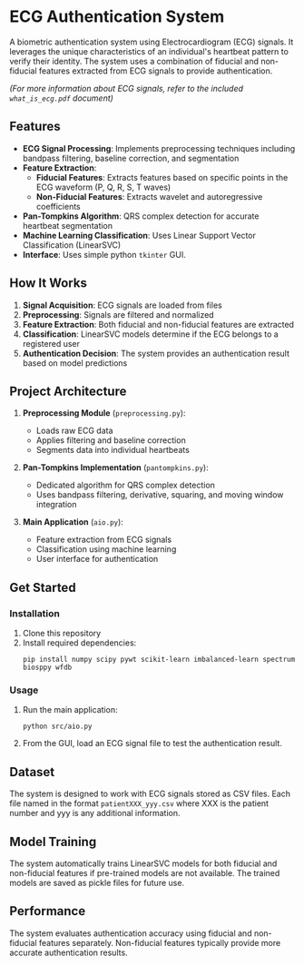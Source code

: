 
# ECG Authentication System

A biometric authentication system using Electrocardiogram (ECG) signals. It leverages the unique characteristics of an individual's heartbeat pattern to verify their identity. The system uses a combination of fiducial and non-fiducial features extracted from ECG signals to provide authentication.

*(For more information about ECG signals, refer to the included `what_is_ecg.pdf` document)*

## Features

- **ECG Signal Processing**: Implements preprocessing techniques including bandpass filtering, baseline correction, and segmentation
- **Feature Extraction**:
  - **Fiducial Features**: Extracts features based on specific points in the ECG waveform (P, Q, R, S, T waves)
  - **Non-Fiducial Features**: Extracts wavelet and autoregressive coefficients
- **Pan-Tompkins Algorithm**: QRS complex detection for accurate heartbeat segmentation
- **Machine Learning Classification**: Uses Linear Support Vector Classification (LinearSVC)
- **Interface**: Uses simple python `tkinter` GUI. 

## How It Works

1. **Signal Acquisition**: ECG signals are loaded from files
2. **Preprocessing**: Signals are filtered and normalized
3. **Feature Extraction**: Both fiducial and non-fiducial features are extracted
4. **Classification**: LinearSVC models determine if the ECG belongs to a registered user
5. **Authentication Decision**: The system provides an authentication result based on model predictions

## Project Architecture

1. **Preprocessing Module** (`preprocessing.py`): 
   - Loads raw ECG data
   - Applies filtering and baseline correction
   - Segments data into individual heartbeats

2. **Pan-Tompkins Implementation** (`pantompkins.py`):
   - Dedicated algorithm for QRS complex detection
   - Uses bandpass filtering, derivative, squaring, and moving window integration

3. **Main Application** (`aio.py`):
   - Feature extraction from ECG signals
   - Classification using machine learning
   - User interface for authentication

## Get Started

### Installation

1. Clone this repository
2. Install required dependencies:
   ```
   pip install numpy scipy pywt scikit-learn imbalanced-learn spectrum biosppy wfdb
   ```

### Usage

1. Run the main application:
   ```
   python src/aio.py
   ```
2. From the GUI, load an ECG signal file to test the authentication result.

## Dataset

The system is designed to work with ECG signals stored as CSV files. Each file named in the format `patientXXX_yyy.csv` where XXX is the patient number and yyy is any additional information.

## Model Training

The system automatically trains LinearSVC models for both fiducial and non-fiducial features if pre-trained models are not available. The trained models are saved as pickle files for future use.

## Performance

The system evaluates authentication accuracy using fiducial and non-fiducial features separately. Non-fiducial features typically provide more accurate authentication results.